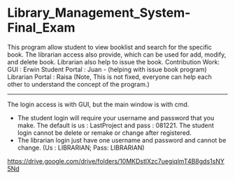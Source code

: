# Library_Management_System-Final_Exam
This program allow student to view booklist and search for the specific book. The librarian access also provide, which can be used for add, modify, and delete book. Librarian also help to issue the book.
Contribution Work:
GUI : Erwin
Student Portal : Juan - (helping with issue book program)
Librarian Portal : Raisa 
(Note, This is not fixed, everyone can help each other to understand the concept of the program.)

********************************************************************************************************

The login access is with GUI, but the main window is with cmd.
  - The student login will require your username and password that you make. The default is us : LastProject and pass : 081221. The student login cannot be delete or remake or       change after registered.
  - The librarian login just have one username and password and cannot be change. (Us : LIBRARIAN; Pass: LIBRARIAN)
 
https://drive.google.com/drive/folders/10MKDstlXzc7uegiqlmT4B8gds1sNY5Nd
